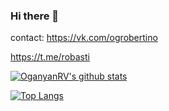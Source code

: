 ### Hi there 👋
contact:
https://vk.com/ogrobertino

https://t.me/robasti


[![OganyanRV's github stats](https://github-readme-stats.vercel.app/api?username=OganyanRV&theme=radical)](https://github.com/anuraghazra/github-readme-stats)

[![Top Langs](https://github-readme-stats.vercel.app/api/top-langs/?username=OganyanRV&theme=cobalt)](https://github.com/anuraghazra/github-readme-stats)
